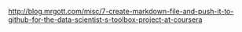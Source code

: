 http://blog.mrgott.com/misc/7-create-markdown-file-and-push-it-to-github-for-the-data-scientist-s-toolbox-project-at-coursera
